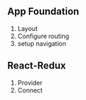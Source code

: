 

## App Foundation
1. Layout
2. Configure routing
3. setup navigation

## React-Redux
1. Provider
2. Connect
